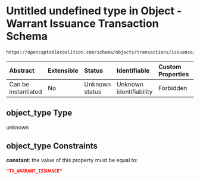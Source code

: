 # Untitled undefined type in Object - Warrant Issuance Transaction Schema

```txt
https://opencaptablecoalition.com/schema/objects/transactions/issuance/WarrantIssuance.schema.json#/properties/object_type
```



| Abstract            | Extensible | Status         | Identifiable            | Custom Properties | Additional Properties | Access Restrictions | Defined In                                                                                                                    |
| :------------------ | :--------- | :------------- | :---------------------- | :---------------- | :-------------------- | :------------------ | :---------------------------------------------------------------------------------------------------------------------------- |
| Can be instantiated | No         | Unknown status | Unknown identifiability | Forbidden         | Allowed               | none                | [WarrantIssuance.schema.json*](../../schema/objects/transactions/issuance/WarrantIssuance.schema.json "open original schema") |

## object_type Type

unknown

## object_type Constraints

**constant**: the value of this property must be equal to:

```json
"TX_WARRANT_ISSUANCE"
```
